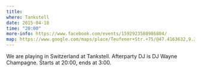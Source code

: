 ```yaml
---
title:
where: Tankstell
date: 2015-04-18
time: "20:00"
more-info: https://www.facebook.com/events/1592923580986804/
map: https://www.google.com/maps/place/Teufener+Str.+75/@47.4163632,9.3664481,17z/data=!4m3!3m2!1s0x479b1fb5f3ec737d:0x4ccafa314f2700e9!4b1
---
```


We are playing in Switzerland at Tankstell. Afterparty DJ is DJ Wayne Champagne. Starts at 20:00, ends at 3:00.
